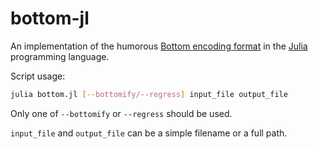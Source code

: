 # bottom-jl
An implementation of the humorous [Bottom encoding format](https://github.com/bottom-software-foundation/spec) in the [Julia](https://github.com/JuliaLang/julia) programming language.

Script usage:
```sh
julia bottom.jl [--bottomify/--regress] input_file output_file
```
Only one of `--bottomify` or `--regress` should be used.

`input_file` and `output_file` can be a simple filename or a full path.
